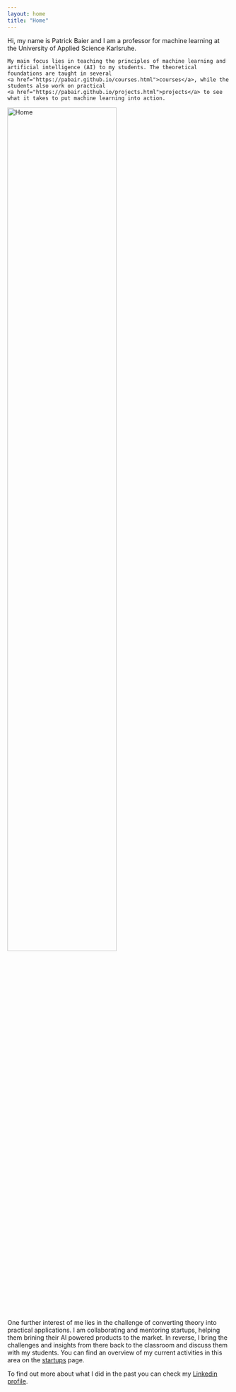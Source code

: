 ```yaml
---
layout: home
title: "Home"
---
```


<div class="row g-5 mb-5">
  <div class="col-md-6">
    Hi, my name is Patrick Baier and I am a professor for machine learning at the University of Applied Science Karlsruhe.

	My main focus lies in teaching the principles of machine learning and artificial intelligence (AI) to my students. The theoretical foundations are taught in several
	<a href="https://pabair.github.io/courses.html">courses</a>, while the students also work on practical 
	<a href="https://pabair.github.io/projects.html">projects</a> to see what it takes to put machine learning into action. 
  </div>
  <div class="col-md-6">
    <img src="{{ site.github.url }}/assets/img/me.jpg" alt="Home" width="70%">
  </div>
</div>

One further interest of me lies in the challenge of converting theory into practical applications. I am collaborating and mentoring startups, helping them brining their AI powered products to the market. In reverse, I bring the challenges and insights from there back to the classroom and discuss them with my students.
You can find an overview of my current activities in this area on the 
<a href="https://pabair.github.io/startups.html">startups</a> page.
<p>
To find out more about what I did in the past you can check my
<a href="https://www.linkedin.com/in/patrickbaier/">Linkedin profile</a>.
</p>

